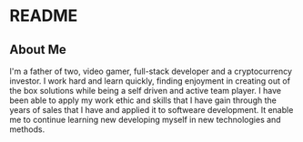 # README

## About Me

I'm a father of two, video gamer, full-stack developer and a cryptocurrency investor.
I work hard and learn quickly, finding enjoyment in creating out of the box solutions while being a self driven and active team player. I have been able to apply my work ethic and skills that I have gain through the years of sales that I have and applied it to softweare development. It enable me to continue learning new developing myself in new technologies and methods. 
